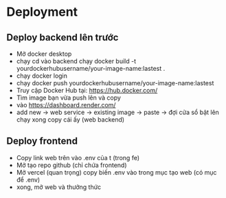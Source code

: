 # Deployment
## Deploy backend lên trước
- Mở docker desktop 
- chạy cd vào backend chạy docker build -t yourdockerhubusername/your-image-name:lastest .
- chạy docker login
- chạy docker push yourdockerhubusername/your-image-name:lastest
- Truy cập Docker Hub tại: https://hub.docker.com/
- Tìm image bạn vừa push lên và copy
- vào https://dashboard.render.com/
- add new -> web service -> existing image -> paste -> đợi cửa sổ bật lên chạy xong copy cái ấy (web backend)
## Deploy frontend 
- Copy link web trên vào .env của t (trong fe)
- Mở tạo repo github (chỉ chứa frontend) 
- Mở vercel (quan trọng) copy biến .env vào trong mục tạo web (có mục để .env)
- xong, mở web và thưởng thức 
